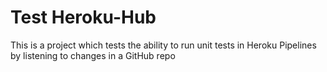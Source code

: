 # Test Heroku-Hub

This is a project which tests the ability to run unit tests in Heroku Pipelines by listening to changes in a GitHub repo
